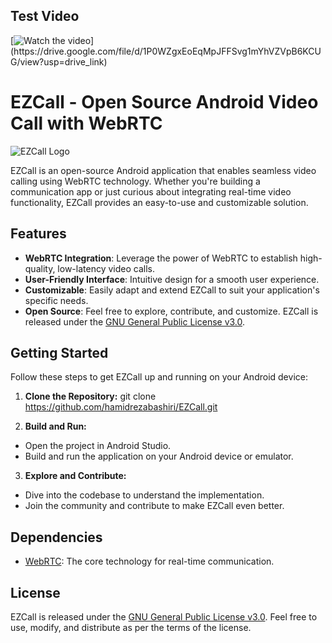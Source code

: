 ## Test Video
[![Watch the video]([https://img.youtube.com/vi/T-D1KVIuvjA/maxresdefault.jpg](https://www.google.com/url?sa=i&url=https%3A%2F%2Fwww.techtarget.com%2Fsearchunifiedcommunications%2Fdefinition%2FWebRTC-Web-Real-Time-Communications&psig=AOvVaw31wTgMoSCR4KF9-d1loCHX&ust=1707556007332000&source=images&cd=vfe&opi=89978449&ved=0CBIQjRxqFwoTCOiq37z0nYQDFQAAAAAdAAAAABAD))](https://drive.google.com/file/d/1P0WZgxEoEqMpJFFSvg1mYhVZVpB6KCUG/view?usp=drive_link)



# EZCall - Open Source Android Video Call with WebRTC
![EZCall Logo](link_to_logo.png)

EZCall is an open-source Android application that enables seamless video calling using WebRTC technology. Whether you're building a communication app or just curious about integrating real-time video functionality, EZCall provides an easy-to-use and customizable solution.

## Features

- **WebRTC Integration**: Leverage the power of WebRTC to establish high-quality, low-latency video calls.
- **User-Friendly Interface**: Intuitive design for a smooth user experience.
- **Customizable**: Easily adapt and extend EZCall to suit your application's specific needs.
- **Open Source**: Feel free to explore, contribute, and customize. EZCall is released under the [GNU General Public License v3.0](link_to_license).

## Getting Started

Follow these steps to get EZCall up and running on your Android device:

1. **Clone the Repository:**
git clone https://github.com/hamidrezabashiri/EZCall.git

2. **Build and Run:**
- Open the project in Android Studio.
- Build and run the application on your Android device or emulator.

3. **Explore and Contribute:**
- Dive into the codebase to understand the implementation.
- Join the community and contribute to make EZCall even better.

## Dependencies

- [WebRTC](link_to_webrtc): The core technology for real-time communication.


## License

EZCall is released under the [GNU General Public License v3.0](link_to_license). Feel free to use, modify, and distribute as per the terms of the license.

